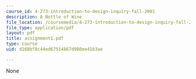```yaml
---
course_id: 4-273-introduction-to-design-inquiry-fall-2001
description: A Bottle of Wine
file_location: /coursemedia/4-273-introduction-to-design-inquiry-fall-2001/d168bf8c44ed67514867d980ee41b3ae_assignment1.pdf
file_type: application/pdf
layout: pdf
title: assignment1.pdf
type: course
uid: d168bf8c44ed67514867d980ee41b3ae

---
```

None